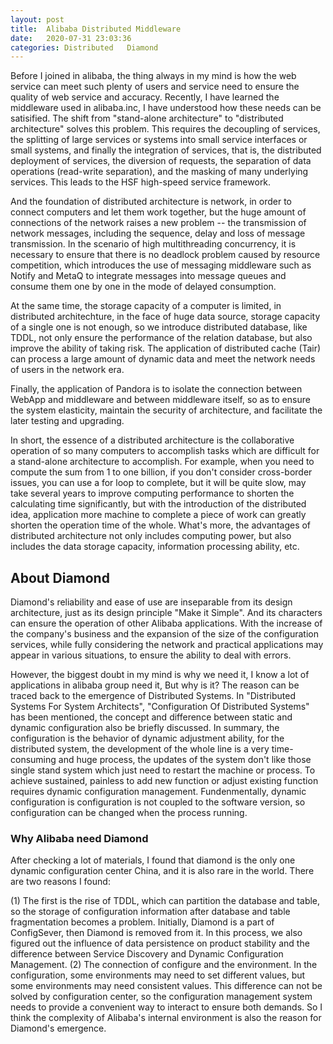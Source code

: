 ```yaml
---
layout: post
title:  Alibaba Distributed Middleware
date:   2020-07-31 23:03:36
categories: Distributed   Diamond
---
```

Before I joined in alibaba, the thing always in my mind is how the web service can meet such plenty of users and service need to ensure the quality of web service and accuracy. Recently, I have learned the middleware used in alibaba.inc, I have understood how these needs can be satisified. The shift from "stand-alone architecture" to "distributed architecture" solves this problem. This requires the decoupling of services, the splitting of large services or systems into small service interfaces or small systems, and finally the integration of services, that is, the distributed deployment of services, the diversion of requests, the separation of data operations (read-write separation), and the masking of many underlying services. This leads to the HSF high-speed service framework.

And the foundation of distributed architecture is network, in order to connect computers and let them work together, but the huge amount of connections of the network raises a new problem -- the transmission of network messages, including the sequence, delay and loss of message transmission. In the scenario of high multithreading concurrency, it is necessary to ensure that there is no deadlock problem caused by resource competition, which introduces the use of messaging middleware such as Notify and MetaQ to integrate messages into message queues and consume them one by one in the mode of delayed consumption.

At the same time, the storage capacity of a computer is limited, in distributed architechture, in the face of huge data source, storage capacity of a single one is not enough, so we introduce distributed database, like TDDL, not only ensure the performance of the relation database, but also improve the ability of taking risk. The application of distributed cache (Tair) can process a large amount of dynamic data and meet the network needs of users in the network era.

Finally, the application of Pandora is to isolate the connection between WebApp and middleware and between middleware itself, so as to ensure the system elasticity, maintain the security of architecture, and facilitate the later testing and upgrading.

In short, the essence of a distributed architecture is the collaborative operation of so many computers to accomplish tasks which are difficult for a stand-alone architecture to accomplish. For example, when you need to compute the sum from 1 to one billion, if you don't consider cross-border issues, you can use a for loop to complete, but it will be quite slow, may take several years to improve computing performance to shorten the calculating time significantly, but with the introduction of the distributed idea, application more machine to complete a piece of work can greatly shorten the operation time of the whole. What's more, the advantages of distributed architecture not only includes computing power, but also includes the data storage capacity, information processing ability, etc.

## About Diamond ##

Diamond's reliability and ease of use are inseparable from its design architecture, just as its design principle "Make it Simple". And its characters can ensure the operation of other Alibaba applications. With the increase of the company's business and the expansion of the size of the configuration services, while fully considering the network and practical applications may appear in various situations, to ensure the ability to deal with errors.

However, the biggest doubt in my mind is why we need it, I know a lot of applications in alibaba group need it, But why is it? The reason can be traced back to the emergence of Distributed Systems. In "Distributed Systems For System Architects", "Configuration Of Distributed Systems" has been mentioned, the concept and difference between static and dynamic configuration also be briefly discussed. In summary, the configuration is the behavior of dynamic adjustment ability, for the distributed system, the development of the whole line is a very time-consuming and huge process, the updates of the system don't like those single stand system which just need to restart the machine or process. To achieve sustained, painless to add new function or adjust existing function requires dynamic configuration management. Fundenmentally, dynamic configuration is configuration is not coupled to the software version, so configuration can be changed when the process running.

### Why Alibaba need Diamond ###

After checking a lot of materials, I found that diamond is the only one dynamic configuration center China, and it is also rare in the world. There are two reasons I found:

(1) The first is the rise of TDDL, which can partition the database and table, so the storage of configuration information after database and table fragmentation becomes a problem. Initially, Diamond is a part of ConfigSever, then Diamond is removed from it. In this process, we also figured out the influence of data persistence on product stability and the difference between Service Discovery and Dynamic Configuration Management.
(2) The connection of configure and the environment. In the configuration, some environments may need to set different values, but some environments may need consistent values. This difference can not be solved by configuration center, so the configuration management system needs to provide a convenient way to interact to ensure both demands. So I think the complexity of Alibaba's internal environment is also the reason for Diamond's emergence.
